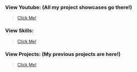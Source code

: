 
### View Youtube: (All my project showcases go there!)
> [Click Me!](https://bit.ly/smellychannel)

### View Skills:
> [Click Me!](https://smellyburger.github.io/skills)

### View Projects: (My previous projects are here!)
> [Click Me!](https://smellyburger.github.io/projects)




